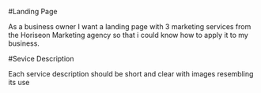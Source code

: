 #Landing Page

 As a business owner I want a landing page with 3 marketing services from the Horiseon Marketing agency so that i could know how to apply it to my business.

#Sevice Description

Each service description should be short and clear with images resembling its use

 
